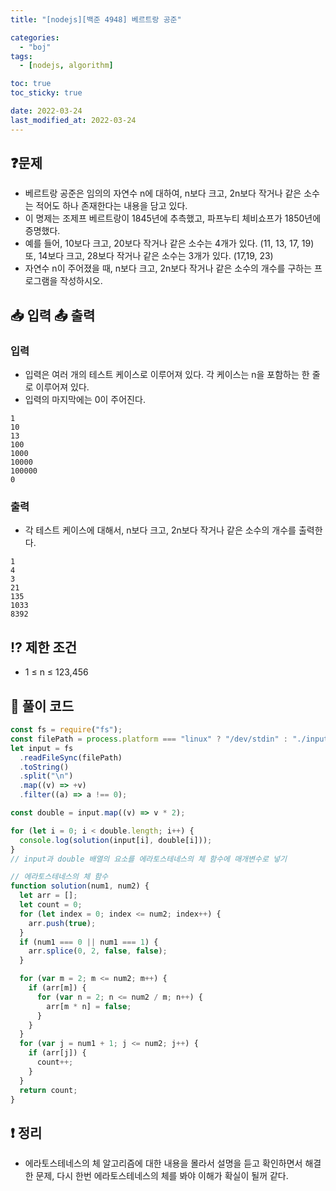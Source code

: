 ```yaml
---
title: "[nodejs][백준 4948] 베르트랑 공준"

categories:
  - "boj"
tags:
  - [nodejs, algorithm]

toc: true
toc_sticky: true

date: 2022-03-24
last_modified_at: 2022-03-24
---
```


## ❓문제

- 베르트랑 공준은 임의의 자연수 n에 대하여, n보다 크고, 2n보다 작거나 같은 소수는 적어도 하나 존재한다는 내용을 담고 있다.
- 이 명제는 조제프 베르트랑이 1845년에 추측했고, 파프누티 체비쇼프가 1850년에 증명했다.
- 예를 들어, 10보다 크고, 20보다 작거나 같은 소수는 4개가 있다. (11, 13, 17, 19) 또, 14보다 크고, 28보다 작거나 같은 소수는 3개가 있다. (17,19, 23)
- 자연수 n이 주어졌을 때, n보다 크고, 2n보다 작거나 같은 소수의 개수를 구하는 프로그램을 작성하시오.

## 📥 입력 📤 출력

### 입력

- 입력은 여러 개의 테스트 케이스로 이루어져 있다. 각 케이스는 n을 포함하는 한 줄로 이루어져 있다.
- 입력의 마지막에는 0이 주어진다.

```
1
10
13
100
1000
10000
100000
0
```

### 출력

- 각 테스트 케이스에 대해서, n보다 크고, 2n보다 작거나 같은 소수의 개수를 출력한다.

```
1
4
3
21
135
1033
8392
```

## ⁉️ 제한 조건

- 1 ≤ n ≤ 123,456

## 📝 풀이 코드

```js
const fs = require("fs");
const filePath = process.platform === "linux" ? "/dev/stdin" : "./input.txt";
let input = fs
  .readFileSync(filePath)
  .toString()
  .split("\n")
  .map((v) => +v)
  .filter((a) => a !== 0);

const double = input.map((v) => v * 2);

for (let i = 0; i < double.length; i++) {
  console.log(solution(input[i], double[i]));
}
// input과 double 배열의 요소를 에라토스테네스의 체 함수에 매개변수로 넣기

// 에라토스테네스의 체 함수
function solution(num1, num2) {
  let arr = [];
  let count = 0;
  for (let index = 0; index <= num2; index++) {
    arr.push(true);
  }
  if (num1 === 0 || num1 === 1) {
    arr.splice(0, 2, false, false);
  }

  for (var m = 2; m <= num2; m++) {
    if (arr[m]) {
      for (var n = 2; n <= num2 / m; n++) {
        arr[m * n] = false;
      }
    }
  }
  for (var j = num1 + 1; j <= num2; j++) {
    if (arr[j]) {
      count++;
    }
  }
  return count;
}
```

## ❗️ 정리

- 에라토스테네스의 체 알고리즘에 대한 내용을 몰라서 설명을 듣고 확인하면서 해결한 문제, 다시 한번 에라토스테네스의 체를 봐야 이해가 확실이 될꺼 같다.
